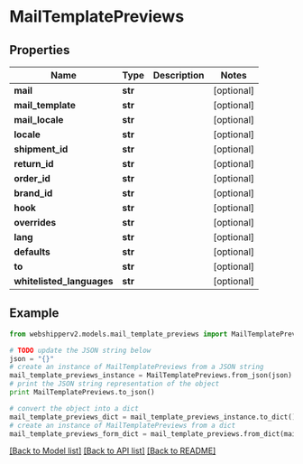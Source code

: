 # MailTemplatePreviews


## Properties
Name | Type | Description | Notes
------------ | ------------- | ------------- | -------------
**mail** | **str** |  | [optional] 
**mail_template** | **str** |  | [optional] 
**mail_locale** | **str** |  | [optional] 
**locale** | **str** |  | [optional] 
**shipment_id** | **str** |  | [optional] 
**return_id** | **str** |  | [optional] 
**order_id** | **str** |  | [optional] 
**brand_id** | **str** |  | [optional] 
**hook** | **str** |  | [optional] 
**overrides** | **str** |  | [optional] 
**lang** | **str** |  | [optional] 
**defaults** | **str** |  | [optional] 
**to** | **str** |  | [optional] 
**whitelisted_languages** | **str** |  | [optional] 

## Example

```python
from webshipperv2.models.mail_template_previews import MailTemplatePreviews

# TODO update the JSON string below
json = "{}"
# create an instance of MailTemplatePreviews from a JSON string
mail_template_previews_instance = MailTemplatePreviews.from_json(json)
# print the JSON string representation of the object
print MailTemplatePreviews.to_json()

# convert the object into a dict
mail_template_previews_dict = mail_template_previews_instance.to_dict()
# create an instance of MailTemplatePreviews from a dict
mail_template_previews_form_dict = mail_template_previews.from_dict(mail_template_previews_dict)
```
[[Back to Model list]](../README.md#documentation-for-models) [[Back to API list]](../README.md#documentation-for-api-endpoints) [[Back to README]](../README.md)


